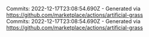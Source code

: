 Commits: 2022-12-17T23:08:54.690Z - Generated via https://github.com/marketplace/actions/artificial-grass
<br>
Commits: 2022-12-17T23:08:54.690Z - Generated via https://github.com/marketplace/actions/artificial-grass
<br>
